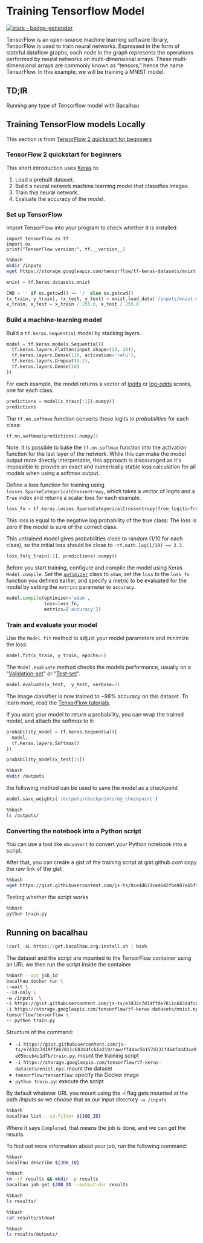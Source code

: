 # Training Tensorflow Model

[![stars - badge-generator](https://img.shields.io/github/stars/bacalhau-project/bacalhau?style=social)](https://github.com/bacalhau-project/bacalhau)

TensorFlow is an open-source machine learning software library, TensorFlow is used to train neural networks. Expressed in the form of stateful dataflow graphs, each node in the graph represents the operations performed by neural networks on multi-dimensional arrays. These multi-dimensional arrays are commonly known as “tensors,” hence the name TensorFlow. In this example, we will be training a MNIST model.

## TD;lR

Running any type of Tensorflow model with Bacalhau

## Training TensorFlow models Locally

This section is from [TensorFlow 2 quickstart for beginners](https://colab.research.google.com/github/tensorflow/docs/blob/master/site/en/tutorials/quickstart/beginner.ipynb)

### TensorFlow 2 quickstart for beginners

This short introduction uses [Keras](https://www.tensorflow.org/guide/keras/overview) to:

1. Load a prebuilt dataset.
2. Build a neural network machine learning model that classifies images.
3. Train this neural network.
4. Evaluate the accuracy of the model.

### Set up TensorFlow

Import TensorFlow into your program to check whether it is installed

```
import tensorflow as tf
import os
print("TensorFlow version:", tf.__version__)
```

```bash
%%bash
mkdir /inputs
wget https://storage.googleapis.com/tensorflow/tf-keras-datasets/mnist.npz -O /inputs/mnist.npz
```

```python
mnist = tf.keras.datasets.mnist

CWD = '' if os.getcwd() == '/' else os.getcwd()
(x_train, y_train), (x_test, y_test) = mnist.load_data('/inputs/mnist.npz')
x_train, x_test = x_train / 255.0, x_test / 255.0
```

### Build a machine-learning model

Build a `tf.keras.Sequential` model by stacking layers.

```python
model = tf.keras.models.Sequential([
  tf.keras.layers.Flatten(input_shape=(28, 28)),
  tf.keras.layers.Dense(128, activation='relu'),
  tf.keras.layers.Dropout(0.2),
  tf.keras.layers.Dense(10)
])
```

For each example, the model returns a vector of [logits](https://developers.google.com/machine-learning/glossary#logits) or [log-odds](https://developers.google.com/machine-learning/glossary#log-odds) scores, one for each class.

```python
predictions = model(x_train[:1]).numpy()
predictions
```

The `tf.nn.softmax` function converts these logits to _probabilities_ for each class:

```python
tf.nn.softmax(predictions).numpy()
```

Note: It is possible to bake the `tf.nn.softmax` function into the activation function for the last layer of the network. While this can make the model output more directly interpretable, this approach is discouraged as it's impossible to provide an exact and numerically stable loss calculation for all models when using a softmax output.

Define a loss function for training using `losses.SparseCategoricalCrossentropy`, which takes a vector of logits and a `True` index and returns a scalar loss for each example.

```python
loss_fn = tf.keras.losses.SparseCategoricalCrossentropy(from_logits=True)
```

This loss is equal to the negative log probability of the true class: The loss is zero if the model is sure of the correct class.

This untrained model gives probabilities close to random (1/10 for each class), so the initial loss should be close to `-tf.math.log(1/10) ~= 2.3`.

```python
loss_fn(y_train[:1], predictions).numpy()
```

Before you start training, configure and compile the model using Keras `Model.compile`. Set the [`optimizer`](https://www.tensorflow.org/api\_docs/python/tf/keras/optimizers) class to `adam`, set the `loss` to the `loss_fn` function you defined earlier, and specify a metric to be evaluated for the model by setting the `metrics` parameter to `accuracy`.

```python
model.compile(optimizer='adam',
              loss=loss_fn,
              metrics=['accuracy'])
```

### Train and evaluate your model

Use the `Model.fit` method to adjust your model parameters and minimize the loss:

```python
model.fit(x_train, y_train, epochs=5)
```

The `Model.evaluate` method checks the models performance, usually on a "[Validation-set](https://developers.google.com/machine-learning/glossary#validation-set)" or "[Test-set](https://developers.google.com/machine-learning/glossary#test-set)".

```python
model.evaluate(x_test,  y_test, verbose=2)
```

The image classifier is now trained to \~98% accuracy on this dataset. To learn more, read the [TensorFlow tutorials](https://www.tensorflow.org/tutorials/).

If you want your model to return a probability, you can wrap the trained model, and attach the softmax to it:

```python
probability_model = tf.keras.Sequential([
  model,
  tf.keras.layers.Softmax()
])
```

```python
probability_model(x_test[:5])
```

```bash
%%bash
mkdir /outputs
```

the following method can be used to save the model as a checkpoint

```python
model.save_weights('/outputs/checkpoints/my_checkpoint')
```

```bash
%%bash
ls /outputs/
```

### Converting the notebook into a Python script

You can use a tool like `nbconvert` to convert your Python notebook into a script.

After that, you can create a gist of the training script at gist.github.com copy the raw link of the gist

```bash
%%bash
wget https://gist.githubusercontent.com/js-ts/0ce4d671ced642fbe807e65f5186ae87/raw/7f28cc497cc1c509661a33b144c0683b8fc97f41/train.py
```

Testing whether the script works

```bash
%%bash
python train.py
```

## Running on bacalhau

```python
!curl -sL https://get.bacalhau.org/install.sh | bash
```

The dataset and the script are mounted to the TensorFlow container using an URL we then run the script inside the container

```bash
%%bash --out job_id
bacalhau docker run \
--wait \
--id-only \
-w /inputs  \
-i https://gist.githubusercontent.com/js-ts/e7d32c7d19ffde7811c683d4fcb1a219/raw/ff44ac5b157d231f464f4d43ce0e05bccb4c1d7b/train.py \
-i https://storage.googleapis.com/tensorflow/tf-keras-datasets/mnist.npz \
tensorflow/tensorflow \
-- python train.py
```

Structure of the command:

* `-i https://gist.githubusercontent.com/js-ts/e7d32c7d19ffde7811c683d4fcb1a219/raw/ff44ac5b157d231f464f4d43ce0e05bccb4c1d7b/train.py`: mount the training script
* `-i https://storage.googleapis.com/tensorflow/tf-keras-datasets/mnist.npz`: mount the dataset
* `tensorflow/tensorflow`: specify the Docker image
* `python train.py`: execute the script

By default whatever URL you mount using the -i flag gets mounted at the path /inputs so we choose that as our input directory `-w /inputs`

```bash
%%bash
bacalhau list --id-filter ${JOB_ID}
```

Where it says `Completed`, that means the job is done, and we can get the results.

To find out more information about your job, run the following command:

```bash
%%bash
bacalhau describe ${JOB_ID}
```

```bash
%%bash
rm -rf results && mkdir -p results
bacalhau job get $JOB_ID --output-dir results
```

```bash
%%bash
ls results/
```

```bash
%%bash
cat results/stdout
```

```bash
%%bash
ls results/outputs/
```
